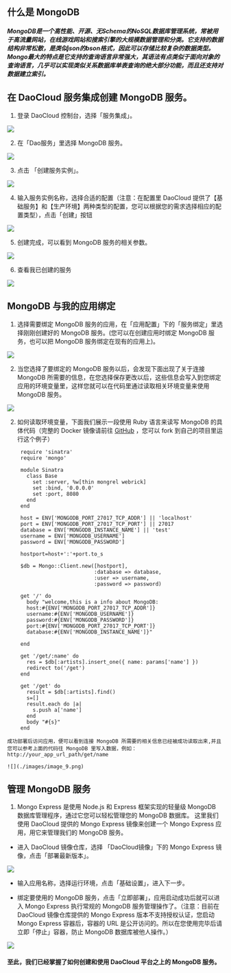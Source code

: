 ## 什么是 MongoDB

##### MongoDB是一个高性能、开源、无Schema的NoSQL数据库管理系统，常被用于高流量网站，在线游戏网站和搜索引擎的大规模数据管理和分类。它支持的数据结构非常松散，是类似json的bson格式，因此可以存储比较复杂的数据类型。Mongo最大的特点是它支持的查询语言非常强大，其语法有点类似于面向对象的查询语言，几乎可以实现类似关系数据库单表查询的绝大部分功能，而且还支持对数据建立索引。

## 在 DaoCloud 服务集成创建 MongoDB 服务。

  1. 登录 DaoCloud 控制台，选择「服务集成」。

  ![](./images/image_1.png)

  2. 在「Dao服务」里选择 MongoDB 服务。

  ![](./images/image_2.png)

  3. 点击 「创建服务实例」。

  ![](./images/image_3.png)

  4. 输入服务实例名称，选择合适的配置（注意：在配置里 DaoCloud 提供了【基础服务】和【生产环境】两种类型的配置，您可以根据您的需求选择相应的配置类型），点击「创建」按钮

  ![](./images/image_4.png)

  5. 创建完成，可以看到 MongoDB 服务的相关参数。

  ![](./images/image_5.png)

  6. 查看我已创建的服务

  ![](./images/image_6.png)

## MongoDB 与我的应用绑定

  1. 选择需要绑定 MongoDB 服务的应用，在「应用配置」下的「服务绑定」里选择刚刚创建好的 MongoDB 服务。(您可以在创建应用时绑定 MongoDB 服务，也可以把 MongoDB 服务绑定在现有的应用上)。

  ![](./images/image_7.png)


  2. 当您选择了要绑定的 MongoDB 服务以后，会发现下面出现了关于连接 MongoDB 所需要的信息，在您选择保存更改以后，这些信息会写入到您绑定应用的环境变量里，这样您就可以在代码里通过读取相关环境变量来使用 MongoDB 服务。

  ![](./images/image_8.png)

  2. 如何读取环境变量，下面我们展示一段使用 Ruby 语言来读写 MongoDB 的具体代码（完整的 Docker 镜像请前往 [GitHub](https://github.com/yxwzaxns/DaoCloud_MongoDB.git) ，您可以 fork 到自己的项目里运行这个例子）

          require 'sinatra'
          require 'mongo'

          module Sinatra
            class Base
              set :server, %w[thin mongrel webrick]
              set :bind, '0.0.0.0'
              set :port, 8080
            end
          end

          host = ENV['MONGODB_PORT_27017_TCP_ADDR'] || 'localhost'
          port = ENV['MONGODB_PORT_27017_TCP_PORT'] || 27017
          database = ENV['MONGODB_INSTANCE_NAME'] || 'test'
          username = ENV['MONGODB_USERNAME']
          password = ENV['MONGODB_PASSWORD']

          hostport=host+':'+port.to_s

          $db = Mongo::Client.new([hostport],
                                  :database => database,
                                  :user => username,
                                  :password => password)

          get '/' do
            body "welcome,this is a info about MongoDB:
            host:#{ENV['MONGODB_PORT_27017_TCP_ADDR']}
            username:#{ENV['MONGODB_USERNAME']}
            password:#{ENV['MONGODB_PASSWORD']}
            port:#{ENV['MONGODB_PORT_27017_TCP_PORT']}
            database:#{ENV['MONGODB_INSTANCE_NAME']}"

          end

          get '/get/:name' do
            res = $db[:artists].insert_one({ name: params['name'] })
            redirect to('/get')
          end

          get '/get' do
            result = $db[:artists].find()
            s=[]
            result.each do |a|
              s.push a['name']
            end
            body "#{s}"
          end

    成功部署后访问应用，便可以看到连接 MongoDB 所需要的相关信息已经被成功读取出来,并且您可以参考上面的代码往 MongoDB 里写入数据，例如：
    http://your_app_url_path/get/name

    ![](./images/image_9.png)

## 管理 MongoDB 服务
 1. Mongo Express 是使用 Node.js 和 Express 框架实现的轻量级 MongoDB 数据库管理程序，通过它您可以轻松管理您的 MongoDB 数据库。
 这里我们使用 DaoCloud 提供的 Mongo Express 镜像来创建一个 Mongo Express 应用，用它来管理我们的 MongoDB 服务。
  + 进入 DaoCloud 镜像仓库，选择 「DaoCloud镜像」下的 Mongo Express 镜像，点击「部署最新版本」。

  ![](./images/image_10.png)

  + 输入应用名称，选择运行环境，点击「基础设置」，进入下一步。

  + 绑定要使用的 MongoDB 服务，点击「立即部署」，应用启动成功后就可以进入 Mongo Express 执行常规的 MongoDB 服务管理操作了。（注意：目前在 DaoCloud 镜像仓库提供的 Mongo Express 版本不支持授权认证，您启动 Mongo Express 容器后，容器的 URL 是公开访问的。所以在您使用完毕后请立即「停止」容器，防止 MongoDB 数据库被他人操作。）

  ![](./images/image_11.png)

  #### 至此，我们已经掌握了如何创建和使用 DaoCloud 平台之上的 MongoDB 服务。
